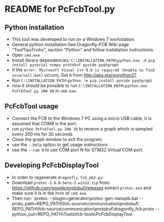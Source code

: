 # README for PcFcbTool.py

## Python installation
* This tool was developed to run on a Windows 7 workstation.
* General python installation:See Dragonfly-FCB Wiki page "ToolTipsTricks", section "Python" and follow installation instructions.
* Open `cmd.exe`
* Install library dependencies: `C:\INSTALLATION_PATH\python.exe -m pip install pyserial numpy protobuf pyside pyqtgraph`
 * If the `error: Microsoft Visual C++ 9.0 is required (Unable to find vcvarsall.bat)` occurs, Get it from http://aka.ms/vcpython27
* Run `C:\INSTALLATION_PATH\python -m pip install pyside pyqtgraph`
* now it should be possible to run `C:\INSTALLATION_PATH\python.exe PcFcbTool.py 100 60` in `cmd.exe`.

## PcFcbTool usage
* Connect the FCB to the Windows 7 PC using a micro USB cable, it is assumed that COM8 is the port.
* run `python PcFcbTool.py 200 30` to receive a graph which is sampled every 200 ms for 30 seconds.
* Close the graph window to exit the program.
* use the `--help` option to get usage instructions
* use the `--com N` to use COM port N for STM32 Virtual COM port.

## Developing PcFcbDisplayTool
* In order to regenerate `dragonfly_fcb_pb2.py`:
 * Download `protoc-3.0.0-beta-2-win32.zip` from: https://github.com/google/protobuf/releases extract `protoc.exe` and make sure it is in the `Path` of `cmd.exe`
 * Then run: `protoc --plugin=generator\protoc-gen-nanopb.bat --proto_path=REPO_PATH\fcb-source\communication\protobuf\ REPO_PATH\fcb-source\communication\protobuf\dragonfly_fcb.proto  --python_out=REPO_PATH\Tools\fcb-tools\PcFcbDisplayTool

